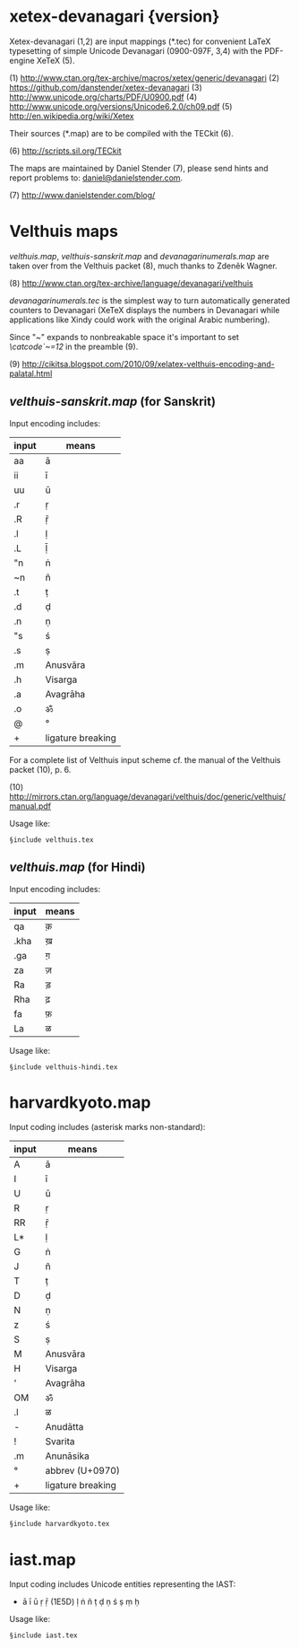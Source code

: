 # xetex-devanagari {version}

Xetex-devanagari (1,2) are input mappings (*.tec) for convenient LaTeX typesetting of simple Unicode Devanagari (0900-097F, 3,4) with the PDF-engine XeTeX (5).

(1) <http://www.ctan.org/tex-archive/macros/xetex/generic/devanagari>
(2) <https://github.com/danstender/xetex-devanagari>
(3) <http://www.unicode.org/charts/PDF/U0900.pdf>
(4) http://www.unicode.org/versions/Unicode6.2.0/ch09.pdf
(5) <http://en.wikipedia.org/wiki/Xetex>

Their sources (*.map) are to be compiled with the TECkit (6).

(6) <http://scripts.sil.org/TECkit>

The maps are maintained by Daniel Stender (7), please send hints and report problems to: <daniel@danielstender.com>.

(7) <http://www.danielstender.com/blog/>

# Velthuis maps

*velthuis.map*, *velthuis-sanskrit.map* and *devanagarinumerals.map* are taken over from the Velthuis packet (8), much thanks to Zdeněk Wagner.

(8) <http://www.ctan.org/tex-archive/language/devanagari/velthuis>

*devanagarinumerals.tec* is the simplest way to turn automatically generated counters to Devanagari (XeTeX displays the numbers in Devanagari while applications like Xindy could work with the original Arabic numbering).

Since "~" expands to nonbreakable space it's important to set *\catcode`\~=12* in the preamble (9).

(9) <http://cikitsa.blogspot.com/2010/09/xelatex-velthuis-encoding-and-palatal.html>

## *velthuis-sanskrit.map* (for Sanskrit)

Input encoding includes:

input | means
----- | -----------------
aa    | ā
ii    | ī
uu    | ū
.r    | ṛ
.R    | ṝ
.l    | ḷ
.L    | ḹ
"n    | ṅ
~n    | ñ
.t    | ṭ
.d    | ḍ
.n    | ṇ
"s    | ś
.s    | ṣ
.m    | Anusvāra
.h    | Visarga
.a    | Avagrāha
.o    | ॐ
@     | °
+     | ligature breaking

For a complete list of Velthuis input scheme cf. the manual of the Velthuis packet (10), p. 6.

(10) <http://mirrors.ctan.org/language/devanagari/velthuis/doc/generic/velthuis/manual.pdf>

Usage like:

~~~
§include velthuis.tex
~~~

## *velthuis.map* (for Hindi)

Input encoding includes:

input | means
----- | -----
qa    | क़
.kha  | ख़
.ga   | ग़
za    | ज़
Ra    | ड़
Rha   | ढ़
fa    | फ़
La    | ळ

Usage like:

~~~
§include velthuis-hindi.tex
~~~

# harvardkyoto.map

Input coding includes (asterisk marks non-standard):

input | means
----- | -----------------
A     | ā 
I     | ī 
U     | ū 
R     | ṛ
RR    | ṝ
L*    | ḷ
G     | ṅ
J     | ñ 
T     | ṭ 
D     | ḍ 
N     | ṇ 
z     | ś 
S     | ṣ
M     | Anusvāra
H     | Visarga
'     | Avagrāha
OM    | ॐ
.l    | ळ
-     | Anudātta
!     | Svarita
.m    | Anunāsika
°     | abbrev (U+0970)
+     | ligature breaking

Usage like:

~~~
§include harvardkyoto.tex
~~~

# iast.map

Input coding includes Unicode entities
representing the IAST:

* ā ī ū ṛ ṝ (1E5D) ḷ ṅ ñ ṭ ḍ ṇ ś ṣ ṃ ḥ

Usage like:

~~~
§include iast.tex
~~~

